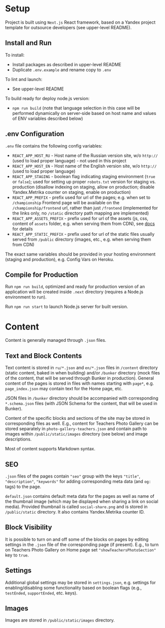 Setup
=====

Project is built using `Next.js` React framework, based on a Yandex project template
for outsource developers (see upper-level README).

Install and Run
---------------

To install:
* Install packages as described in upper-level README
* Duplicate `.env.example` and rename copy to `.env`

To lint and launch:
* See upper-level README

To build ready for deploy node.js version:
* `npm run build` (note that language selection in this case will be performed dynamically on server-side based on host name and values of ENV variables described below)

.env Configuration  
------------------

`.env` file contains the following config variables:
* `REACT_APP_HOST_RU` - Host name of the Russian version site, w/o `http://` (used to load proper language) - not used in this project
* `REACT_APP_HOST_EN` - Host name of the English version site, w/o `http://` (used to load proper language)
* `REACT_APP_STAGING` - boolean flag indicating staging environment (`true` or `false`);
used for setting up proper `robots.txt` version for staging vs. production (disallow indexing on staging,
allow on production; disable Yandex.Metrika counter on staging, enable on production)
* `REACT_APP_PREFIX` - prefix used for url of the pages; e.g. when set to `/championship` Frontend page will be
available on the `/championship/frontend` url, rather than just `/frontend` (implemented for the links only,
no `/static` directory path mapping are implemented)
* `REACT_APP_ASSETS_PREFIX` - prefix used for url of the assets (js, css, content of `assets` folder,
e.g. when serving them from CDN), see [docs](https://nextjs.org/docs/api-reference/next.config.js/cdn-support-with-asset-prefix) for details
* `REACT_APP_STATIC_PREFIX` - prefix used for url of the static files usually served from `/public` directory
(images, etc., e.g. when serving them from CDN)

The exact same variables should be provided in your hosting environment (staging and production),
e.g. Config Vars on Heroku.

Compile for Production
----------------------

Run `npm run build`, optimized and ready for production version of an application will be created inside `.next` directory
(requires a Node.js environment to run).

Run `npm run start` to launch Node.js server for built version.

Content
=======

Content is generally managed through `.json` files.

Text and Block Contents
-------------

Text content is stored in `ru/*.json` and `en/*.json` files in `/content` directory (static content, baked in when building) and/or `/bunker` directory (mock files of the content, that will be served through Bunker in production). General content of the pages is stored in files with names starting with `page*`,
e.g. `page_index.json` may contain text for the Home page, etc.

JSON files in `/bunker` directory should be accompanied with corresponding `*.schema.json` files (with JSON Schema for the content, that will be used in Bunker).

Content of the specific blocks and sections of the site may be stored in corresponding files as well. E.g., content
for Teachers Photo Gallery can be stored separately in `photo-gallery-teachers.json` and contain path to images within `/public/static/images`
directory (see below) and image descriptions.

Most of content supports Markdown syntax.

SEO
---

`.json` files of the pages contain `"seo"` group with the keys `"title"`, `"description"`, `"keywords"` for adding
corresponding meta data (and `og:` tags) to the page.

`default.json` contains default meta data for the pages as well as name of the thumbnail image (which may be
displayed when sharing a link on social media). Provided thumbnail is called `social-share.png` and is stored
in `/public/static` directory. It also contains Yandex.Metrika counter ID.

Block Visibility
-----------------

It is possible to turn on and off some of the blocks on pages by editing settings in the
`.json` file of the corresponding page (if present). E.g., to turn on Teachers Photo Gallery on Home page set
`"showTeachersPhotoSection"` key to `true`.

Settings
-----------------

Additional global settings may be stored in `settings.json`, e.g. settings for enabling/disabling some functionality based on boolean flags (e.g., `testEnded`, `supportEnded`, etc. keys).

Images
------

Images are stored in `/public/static/images` directory.


